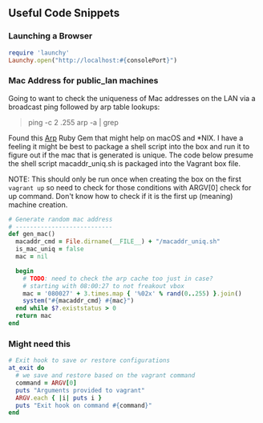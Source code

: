 
Useful Code Snippets
--------------------

### Launching a Browser

```ruby
require 'launchy'
Launchy.open("http://localhost:#{consolePort}")
```

### Mac Address for public_lan machines

Going to want to check the uniqueness of Mac addresses
on the LAN via a broadcast ping followed by arp table
lookups:

> ping -c 2 <subnet>.255
> arp -a | grep <macaddr>

Found this [Arp](http://www.rubydoc.info/gems/arp/0.0.1) Ruby Gem that might 
help on macOS and *NIX. I have a feeling it might be best to package a shell
script into the box and run it to figure out if the mac that is generated is
unique. The code below presume the shell script macaddr_uniq.sh is packaged 
into the Vagrant box file.

NOTE: This should only be run once when creating the box on the first 
`vagrant up` so need to check for those conditions with ARGV[0] check 
for up command. Don't know how to check if it is the first up (meaning)
machine creation.

```ruby
# Generate random mac address
# ---------------------------
def gen_mac()
  macaddr_cmd = File.dirname(__FILE__) + "/macaddr_uniq.sh"
  is_mac_uniq = false
  mac = nil

  begin
    # TODO: need to check the arp cache too just in case?
    # starting with 08:00:27 to not freakout vbox
    mac = '080027' + 3.times.map { '%02x' % rand(0..255) }.join()
    system("#{macaddr_cmd} #{mac}")
  end while $?.existstatus > 0
  return mac
end
```

### Might need this

```ruby
# Exit hook to save or restore configurations
at_exit do
  # we save and restore based on the vagrant command
  command = ARGV[0]
  puts "Arguments provided to vagrant"
  ARGV.each { |i| puts i }
  puts "Exit hook on command #{command}"
end
```

